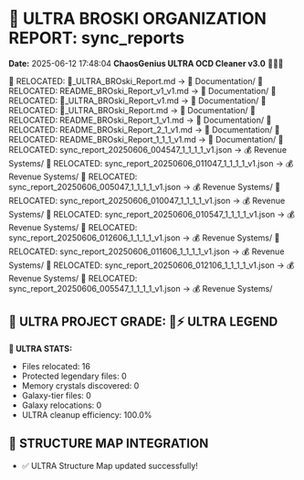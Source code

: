 # 🌌 ULTRA BROSKI ORGANIZATION REPORT: sync_reports
**Date:** 2025-06-12 17:48:04
**ChaosGenius ULTRA OCD Cleaner v3.0** 🧠💜🌌

📁 RELOCATED: 🌌_ULTRA_BROski_Report.md → 📝 Documentation/
📁 RELOCATED: README_BROski_Report_v1_v1.md → 📝 Documentation/
📁 RELOCATED: 🌌_ULTRA_BROski_Report_v1.md → 📝 Documentation/
📁 RELOCATED: 🌌_ULTRA_BROski_Report.md → 📝 Documentation/
📁 RELOCATED: README_BROski_Report_1_v1.md → 📝 Documentation/
📁 RELOCATED: README_BROski_Report_2_1_v1.md → 📝 Documentation/
📁 RELOCATED: README_BROski_Report_1_1_1_v1.md → 📝 Documentation/
📁 RELOCATED: sync_report_20250606_004547_1_1_1_1_v1.json → 💰 Revenue Systems/
📁 RELOCATED: sync_report_20250606_011047_1_1_1_1_v1.json → 💰 Revenue Systems/
📁 RELOCATED: sync_report_20250606_005047_1_1_1_1_v1.json → 💰 Revenue Systems/
📁 RELOCATED: sync_report_20250606_010047_1_1_1_1_v1.json → 💰 Revenue Systems/
📁 RELOCATED: sync_report_20250606_010547_1_1_1_1_v1.json → 💰 Revenue Systems/
📁 RELOCATED: sync_report_20250606_012606_1_1_1_1_v1.json → 💰 Revenue Systems/
📁 RELOCATED: sync_report_20250606_011606_1_1_1_1_v1.json → 💰 Revenue Systems/
📁 RELOCATED: sync_report_20250606_012106_1_1_1_1_v1.json → 💰 Revenue Systems/
📁 RELOCATED: sync_report_20250606_005547_1_1_1_1_v1.json → 💰 Revenue Systems/

## 🌌 ULTRA PROJECT GRADE: 💯⚡ ULTRA LEGEND
**🧠 ULTRA STATS:**
- Files relocated: 16
- Protected legendary files: 0
- Memory crystals discovered: 0
- Galaxy-tier files: 0
- Galaxy relocations: 0
- ULTRA cleanup efficiency: 100.0%

## 🔄 STRUCTURE MAP INTEGRATION
- ✅ ULTRA Structure Map updated successfully!